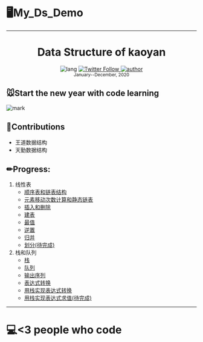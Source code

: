 # 🖥My_Ds_Demo
---
<div align="center">
  <h1> Data Structure of kaoyan</h1>
 <img alt="lang" src="https://img.shields.io/badge/lang-c%2Fc%2B%2B-critical">
  <a class="header-badge" target="_blank" href="https://twitter.com/YANG96181509">
  <img alt="Twitter Follow" src="https://badgen.net/badge/icon/twitter?icon=twitter&label">
  </a>
  <a class="header-badge" target="_blank" href="https://codelin.xyz">
  <img alt="author" src="https://img.shields.io/badge/Author-%F0%9F%90%8FYang-lightgrey">
  </a>
  <br>
  <sub> January--December, 2020
  </sub>
</div>


## 🐭Start the new year with code learning

![mark](https://img.codelin.xyz/blog/20200116/5RR5cQQwA9Pj.png?imageslim)

## 🔧Contributions

+ 王道数据结构
+ 天勤数据结构

## ✏Progress:

1. 线性表
   + [顺序表和链表结构](TQDS/线性表/顺序表和链表结构.md)
   + [元素移动次数计算和静态链表](TQDS/线性表/元素移动次数计算和静态链表.md)
   + [插入和删除](TQDS/线性表/插入和删除.md)
   + [建表](TQDS/线性表/建表.md)
   + [最值](TQDS/线性表/最值.md)
   + [逆置](TQDS/线性表/逆置.md)
   + [归并](TQDS/线性表/归并.md)
   + [划分(待完成)](TQDS/线性表/划分.md)
2. 栈和队列
   + [栈](TQDS/栈和队列/stack.md)
   + [队列](TQDS/栈和队列/队列.md)
   + [输出序列](TQDS/栈和队列/输出序列.md)
   + [表达式转换](TQDS/栈和队列/表达式转换.md)
   + [用栈实现表达式转换](TQDS/栈和队列/用栈实现表达式转换.md)
   + [用栈实现表达式求值(待完成)](TQDS/栈和队列/用栈实现表达式求值.md)

---

# 💻<3 people who code